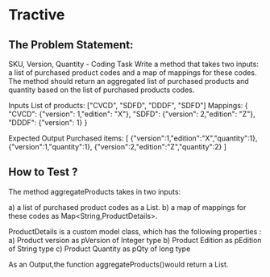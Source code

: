 # Tractive
## The Problem Statement:

SKU, Version, Quantity - Coding Task
Write a method that takes two inputs: a list of purchased product codes and
 a map of mappings for these codes.
 The method should return an aggregated list of purchased products and quantity 
based on the list of purchased products codes.

Inputs
List of products: ["CVCD", "SDFD", "DDDF", "SDFD"]
Mappings: {	"CVCD": {"version": 1,"edition": "X"},
			"SDFD": {"version": 2,"edition": "Z"},
			"DDDF": {"version": 1}	}

Expected Output
Purchased items: [	{"version":1,"edition":"X","quantity":1},
					{"version":1,"quantity":1},
					{"version":2,"edition":"Z","quantity":2}	]
					
					
## How to Test ?

The method aggregateProducts takes in two inputs: 

a) a list of purchased product codes as a List<String>.
b)  a map of mappings for these codes as Map<String,ProductDetails>.

ProductDetails is a custom model class, which has the following properties :
a)  Product version as pVersion of Integer type
b)	Product Edition as pEdition of String type
c)	Product Quantity as pQty of long type


As an Output,the function  aggregateProducts()would return a List<ProductDetails>.

 
